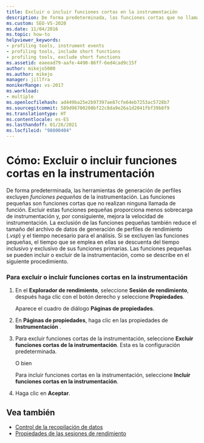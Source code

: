 ```yaml
---
title: Excluir o incluir funciones cortas en la instrumentación
description: De forma predeterminada, las funciones cortas que no llaman a otras funciones se excluyen de la instrumentación para reducir la sobrecarga. Obtenga información sobre cómo incluirlas o excluirlas.
ms.custom: SEO-VS-2020
ms.date: 11/04/2016
ms.topic: how-to
helpviewer_keywords:
- profiling tools, instrument events
- profiling tools, include short functions
- profiling tools, exclude short functions
ms.assetid: eaeead79-aafe-4490-86ff-6ed4cad9c15f
author: mikejo5000
ms.author: mikejo
manager: jillfra
monikerRange: vs-2017
ms.workload:
- multiple
ms.openlocfilehash: ad449ba25e2b97397ae87cfe64eb7253ac5728b7
ms.sourcegitcommit: 589d96700208bf22c8da9e26a1d2041fbf39b8f9
ms.translationtype: HT
ms.contentlocale: es-ES
ms.lasthandoff: 01/26/2021
ms.locfileid: "98800404"
---
```

# <a name="how-to-exclude-or-include-short-functions-from-instrumentation"></a>Cómo: Excluir o incluir funciones cortas en la instrumentación
De forma predeterminada, las herramientas de generación de perfiles excluyen *funciones pequeñas* de la instrumentación. Las funciones pequeñas son funciones cortas que no realizan ninguna llamada de función. Excluir estas funciones pequeñas proporciona menos sobrecarga de instrumentación y, por consiguiente, mejora la velocidad de instrumentación. La exclusión de las funciones pequeñas también reduce el tamaño del archivo de datos de generación de perfiles de rendimiento (.*vsp*) y el tiempo necesario para el análisis. Si se excluyen las funciones pequeñas, el tiempo que se emplea en ellas se descuenta del tiempo inclusivo y exclusivo de sus funciones primarias. Las funciones pequeñas se pueden incluir o excluir de la instrumentación, como se describe en el siguiente procedimiento.

### <a name="to-exclude-or-include-short-functions-from-instrumentation"></a>Para excluir o incluir funciones cortas en la instrumentación

1. En el **Explorador de rendimiento**, seleccione **Sesión de rendimiento**, después haga clic con el botón derecho y seleccione **Propiedades**.

     Aparece el cuadro de diálogo **Páginas de propiedades**.

2. En **Páginas de propiedades**, haga clic en las propiedades de **Instrumentación** .

3. Para excluir funciones cortas de la instrumentación, seleccione **Excluir funciones cortas de la instrumentación**. Esta es la configuración predeterminada.

     O bien

     Para incluir funciones cortas en la instrumentación, seleccione **Incluir funciones cortas en la instrumentación**.

4. Haga clic en **Aceptar**.

## <a name="see-also"></a>Vea también
- [Control de la recopilación de datos](../profiling/controlling-data-collection.md)
- [Propiedades de las sesiones de rendimiento](../profiling/performance-session-properties.md)
